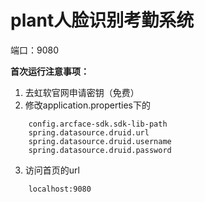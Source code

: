 # plant人脸识别考勤系统

端口：9080

**首次运行注意事项：**
1. 去虹软官网申请密钥（免费）
2. 修改application.properties下的
```
    config.arcface-sdk.sdk-lib-path
    spring.datasource.druid.url
    spring.datasource.druid.username
    spring.datasource.druid.password
```
3. 访问首页的url
```
    localhost:9080
```

